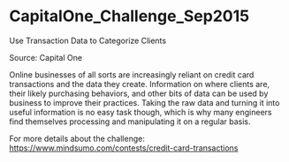 # CapitalOne_Challenge_Sep2015
Use Transaction Data to Categorize Clients

Source: Capital One

Online businesses of all sorts are increasingly reliant on credit card transactions and the data they create. Information on where clients are, their likely purchasing behaviors, and other bits of data can be used by business to improve their practices. Taking the raw data and turning it into useful information is no easy task though, which is why many engineers find themselves processing and manipulating it on a regular basis.

For more details about the challenge:
https://www.mindsumo.com/contests/credit-card-transactions
